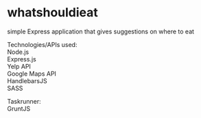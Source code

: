 # whatshouldieat
simple Express application that gives suggestions on where to eat  

Technologies/APIs used:  
Node.js  
Express.js  
Yelp API  
Google Maps API  
HandlebarsJS  
SASS  

Taskrunner:  
GruntJS  
